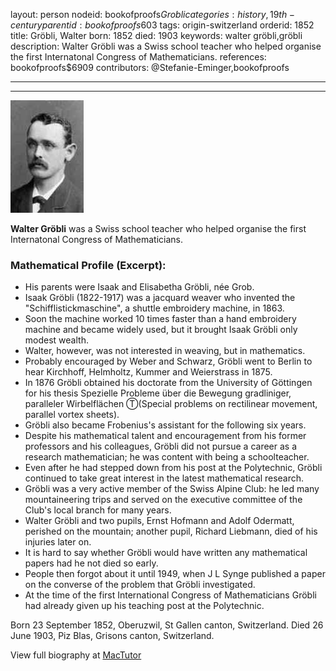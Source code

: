 layout: person
nodeid: bookofproofs$Grobli
categories: history,19th-century
parentid: bookofproofs$603
tags: origin-switzerland
orderid: 1852
title: Gröbli, Walter
born: 1852
died: 1903
keywords: walter gröbli,gröbli
description: Walter Gröbli was a Swiss school teacher who helped organise the first Internatonal Congress of Mathematicians.
references: bookofproofs$6909
contributors: @Stefanie-Eminger,bookofproofs

---



---

![Grobli.jpg](https://github.com/bookofproofs/bookofproofs.github.io/blob/main/_sources/_assets/images/portraits/Grobli.jpg?raw=true)

**Walter Gröbli**  was a Swiss school teacher who helped organise the first Internatonal Congress of Mathematicians.

### Mathematical Profile (Excerpt):
* His parents were Isaak and Elisabetha Gröbli, née Grob.
* Isaak Gröbli (1822-1917) was a jacquard weaver who invented the "Schifflistickmaschine", a shuttle embroidery machine, in 1863.
* Soon the machine worked 10 times faster than a hand embroidery machine and became widely used, but it brought Isaak Gröbli only modest wealth.
* Walter, however, was not interested in weaving, but in mathematics.
* Probably encouraged by Weber and Schwarz, Gröbli went to Berlin to hear Kirchhoff, Helmholtz, Kummer and Weierstrass in 1875.
* In 1876 Gröbli obtained his doctorate from the University of Göttingen for his thesis Spezielle Probleme über die Bewegung gradliniger, paralleler Wirbelflächen Ⓣ(Special problems on rectilinear movement, parallel vortex sheets).
* Gröbli also became Frobenius's assistant for the following six years.
* Despite his mathematical talent and encouragement from his former professors and his colleagues, Gröbli did not pursue a career as a research mathematician; he was content with being a schoolteacher.
* Even after he had stepped down from his post at the Polytechnic, Gröbli continued to take great interest in the latest mathematical research.
* Gröbli was a very active member of the Swiss Alpine Club: he led many mountaineering trips and served on the executive committee of the Club's local branch for many years.
* Walter Gröbli and two pupils, Ernst Hofmann and Adolf Odermatt, perished on the mountain; another pupil, Richard Liebmann, died of his injuries later on.
* It is hard to say whether Gröbli would have written any mathematical papers had he not died so early.
* People then forgot about it until 1949, when J L Synge published a paper on the converse of the problem that Gröbli investigated.
* At the time of the first International Congress of Mathematicians Gröbli had already given up his teaching post at the Polytechnic.

Born 23 September 1852, Oberuzwil, St Gallen canton, Switzerland. Died 26 June 1903, Piz Blas, Grisons canton, Switzerland.

View full biography at [MacTutor](https://mathshistory.st-andrews.ac.uk/Biographies/Grobli/)
